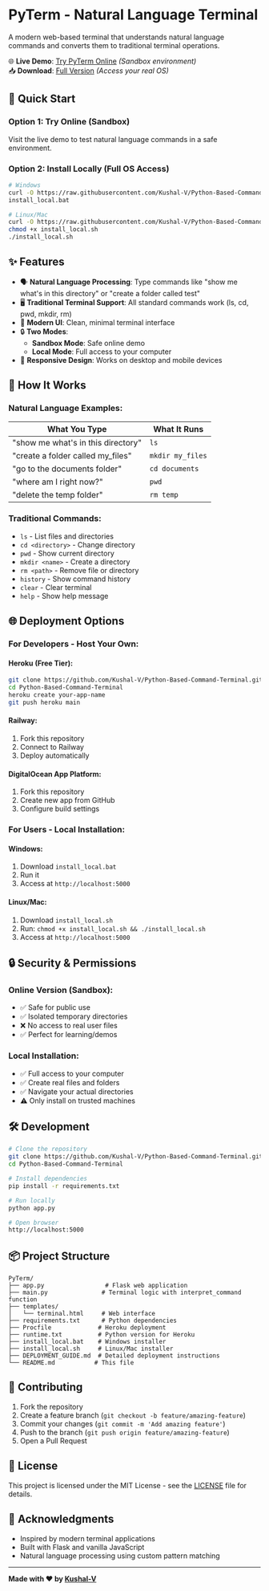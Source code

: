 # PyTerm - Natural Language Terminal

A modern web-based terminal that understands natural language commands and converts them to traditional terminal operations.

🌐 **Live Demo**: [Try PyTerm Online](https://your-app-name.herokuapp.com) *(Sandbox environment)*  
📥 **Download**: [Full Version](https://github.com/Kushal-V/Python-Based-Command-Terminal/releases) *(Access your real OS)*

## 🚀 Quick Start

### Option 1: Try Online (Sandbox)
Visit the live demo to test natural language commands in a safe environment.

### Option 2: Install Locally (Full OS Access)
```bash
# Windows
curl -O https://raw.githubusercontent.com/Kushal-V/Python-Based-Command-Terminal/main/install_local.bat
install_local.bat

# Linux/Mac
curl -O https://raw.githubusercontent.com/Kushal-V/Python-Based-Command-Terminal/main/install_local.sh
chmod +x install_local.sh
./install_local.sh
```

## ✨ Features

- 🗣️ **Natural Language Processing**: Type commands like "show me what's in this directory" or "create a folder called test"
- 🖥️ **Traditional Terminal Support**: All standard commands work (ls, cd, pwd, mkdir, rm)
- 🎨 **Modern UI**: Clean, minimal terminal interface
- 🔒 **Two Modes**: 
  - **Sandbox Mode**: Safe online demo
  - **Local Mode**: Full access to your computer
- 📱 **Responsive Design**: Works on desktop and mobile devices

## 🎯 How It Works

### Natural Language Examples:
| What You Type | What It Runs |
|---------------|--------------|
| "show me what's in this directory" | `ls` |
| "create a folder called my_files" | `mkdir my_files` |
| "go to the documents folder" | `cd documents` |
| "where am I right now?" | `pwd` |
| "delete the temp folder" | `rm temp` |

### Traditional Commands:
- `ls` - List files and directories
- `cd <directory>` - Change directory  
- `pwd` - Show current directory
- `mkdir <name>` - Create a directory
- `rm <path>` - Remove file or directory
- `history` - Show command history
- `clear` - Clear terminal
- `help` - Show help message

## 🌐 Deployment Options

### For Developers - Host Your Own:

#### Heroku (Free Tier):
```bash
git clone https://github.com/Kushal-V/Python-Based-Command-Terminal.git
cd Python-Based-Command-Terminal
heroku create your-app-name
git push heroku main
```

#### Railway:
1. Fork this repository
2. Connect to Railway
3. Deploy automatically

#### DigitalOcean App Platform:
1. Fork this repository  
2. Create new app from GitHub
3. Configure build settings

### For Users - Local Installation:

#### Windows:
1. Download `install_local.bat`
2. Run it
3. Access at `http://localhost:5000`

#### Linux/Mac:
1. Download `install_local.sh`
2. Run: `chmod +x install_local.sh && ./install_local.sh`
3. Access at `http://localhost:5000`

## 🔒 Security & Permissions

### Online Version (Sandbox):
- ✅ Safe for public use
- ✅ Isolated temporary directories
- ❌ No access to real user files
- ✅ Perfect for learning/demos

### Local Installation:
- ✅ Full access to your computer
- ✅ Create real files and folders
- ✅ Navigate your actual directories
- ⚠️ Only install on trusted machines

## 🛠️ Development

```bash
# Clone the repository
git clone https://github.com/Kushal-V/Python-Based-Command-Terminal.git
cd Python-Based-Command-Terminal

# Install dependencies
pip install -r requirements.txt

# Run locally
python app.py

# Open browser
http://localhost:5000
```

## 📦 Project Structure

```
PyTerm/
├── app.py                 # Flask web application
├── main.py               # Terminal logic with interpret_command function
├── templates/
│   └── terminal.html     # Web interface
├── requirements.txt      # Python dependencies
├── Procfile             # Heroku deployment
├── runtime.txt          # Python version for Heroku
├── install_local.bat    # Windows installer
├── install_local.sh     # Linux/Mac installer
├── DEPLOYMENT_GUIDE.md  # Detailed deployment instructions
└── README.md           # This file
```

## 🤝 Contributing

1. Fork the repository
2. Create a feature branch (`git checkout -b feature/amazing-feature`)
3. Commit your changes (`git commit -m 'Add amazing feature'`)
4. Push to the branch (`git push origin feature/amazing-feature`)
5. Open a Pull Request

## 📄 License

This project is licensed under the MIT License - see the [LICENSE](LICENSE) file for details.

## 🙏 Acknowledgments

- Inspired by modern terminal applications
- Built with Flask and vanilla JavaScript
- Natural language processing using custom pattern matching

---

**Made with ❤️ by [Kushal-V](https://github.com/Kushal-V)**
